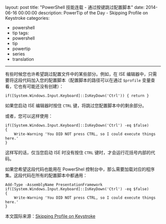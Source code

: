 ﻿layout: post
title: "PowerShell 技能连载 - 通过按键跳过配置脚本"
date: 2014-06-16 00:00:00
description: PowerTip of the Day - Skipping Profile on Keystroke
categories:
- powershell
- tip
tags:
- powershell
- tip
- powertip
- series
- translation
---
有些时候您也许希望跳过配置文件中的某些部分。例如，在 ISE 编辑器中，只需要将这段代码加入您的配置脚本（配置脚本的路径可以在通过 `$profile` 变量查看，它也有可能还没有创建）：

    if([System.Windows.Input.Keyboard]::IsKeyDown('Ctrl')) { return }

如果您启动 ISE 编辑器时按住 `CTRL` 键，将跳过您配置脚本中的剩余部分。

或者，您可以这样使用：

    if([System.Windows.Input.Keyboard]::IsKeyDown('Ctrl') -eq $false)
    {
        Write-Warning 'You DID NOT press CTRL, so I could execute things here.'
    }

这样写的话，仅当您启动 ISE 时没有按住 `CTRL` 键时，才会运行花括号内部的代码。

如果您希望这段代码也能用在 PowerShel 控制台中，那么需要加载对应的程序集。这段代码在所有的配置脚本中都通用：

    Add-Type -AssemblyName PresentationFramework
    if([System.Windows.Input.Keyboard]::IsKeyDown('Ctrl') -eq $false)
    {
        Write-Warning 'You DID NOT press CTRL, so I could execute things here.'
    }

<!--more-->
本文国际来源：[Skipping Profile on Keystroke](http://powershell.com/cs/blogs/tips/archive/2014/06/16/skipping-profile-on-keystroke.aspx)
